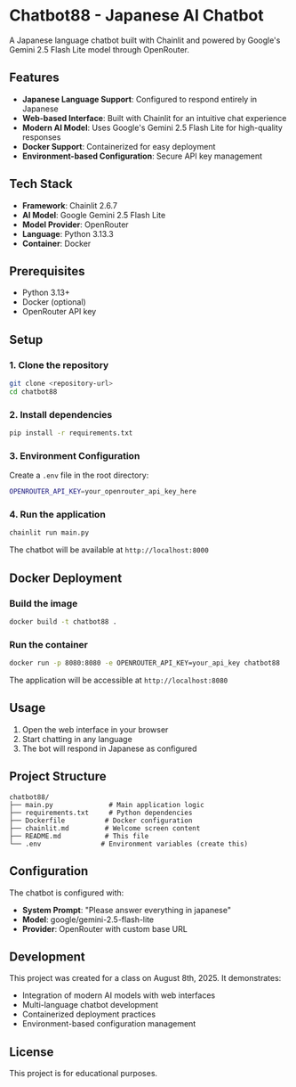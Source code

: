 # Chatbot88 - Japanese AI Chatbot

A Japanese language chatbot built with Chainlit and powered by Google's Gemini 2.5 Flash Lite model through OpenRouter.

## Features

- **Japanese Language Support**: Configured to respond entirely in Japanese
- **Web-based Interface**: Built with Chainlit for an intuitive chat experience
- **Modern AI Model**: Uses Google's Gemini 2.5 Flash Lite for high-quality responses
- **Docker Support**: Containerized for easy deployment
- **Environment-based Configuration**: Secure API key management

## Tech Stack

- **Framework**: Chainlit 2.6.7
- **AI Model**: Google Gemini 2.5 Flash Lite
- **Model Provider**: OpenRouter
- **Language**: Python 3.13.3
- **Container**: Docker

## Prerequisites

- Python 3.13+
- Docker (optional)
- OpenRouter API key

## Setup

### 1. Clone the repository
```bash
git clone <repository-url>
cd chatbot88
```

### 2. Install dependencies
```bash
pip install -r requirements.txt
```

### 3. Environment Configuration
Create a `.env` file in the root directory:
```bash
OPENROUTER_API_KEY=your_openrouter_api_key_here
```

### 4. Run the application
```bash
chainlit run main.py
```

The chatbot will be available at `http://localhost:8000`

## Docker Deployment

### Build the image
```bash
docker build -t chatbot88 .
```

### Run the container
```bash
docker run -p 8080:8080 -e OPENROUTER_API_KEY=your_api_key chatbot88
```

The application will be accessible at `http://localhost:8080`

## Usage

1. Open the web interface in your browser
2. Start chatting in any language
3. The bot will respond in Japanese as configured

## Project Structure

```
chatbot88/
├── main.py              # Main application logic
├── requirements.txt     # Python dependencies
├── Dockerfile          # Docker configuration
├── chainlit.md         # Welcome screen content
├── README.md           # This file
└── .env               # Environment variables (create this)
```

## Configuration

The chatbot is configured with:
- **System Prompt**: "Please answer everything in japanese"
- **Model**: google/gemini-2.5-flash-lite
- **Provider**: OpenRouter with custom base URL

## Development

This project was created for a class on August 8th, 2025. It demonstrates:
- Integration of modern AI models with web interfaces
- Multi-language chatbot development
- Containerized deployment practices
- Environment-based configuration management

## License

This project is for educational purposes.
